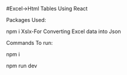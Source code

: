 #Excel->Html Tables Using React

Packages Used: 

npm i Xslx-For Converting Excel data into Json

Commands To run:

npm i

npm run dev



